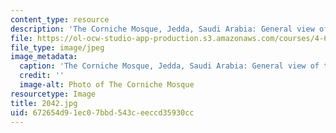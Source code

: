 ```yaml
---
content_type: resource
description: 'The Corniche Mosque, Jedda, Saudi Arabia: General view of the Mosque.'
file: https://ol-ocw-studio-app-production.s3.amazonaws.com/courses/4-614-religious-architecture-and-islamic-cultures-fall-2002/672654d91ec07bbd543ceeccd35930cc_2042.jpg
file_type: image/jpeg
image_metadata:
  caption: 'The Corniche Mosque, Jedda, Saudi Arabia: General view of the Mosque.'
  credit: ''
  image-alt: Photo of The Corniche Mosque
resourcetype: Image
title: 2042.jpg
uid: 672654d9-1ec0-7bbd-543c-eeccd35930cc
---
```

